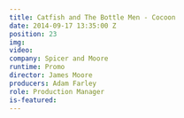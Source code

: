 ```yaml
---
title: Catfish and The Bottle Men - Cocoon
date: 2014-09-17 13:35:00 Z
position: 23
img: 
video: 
company: Spicer and Moore
runtime: Promo
director: James Moore
producers: Adam Farley
role: Production Manager
is-featured: 
---
```


